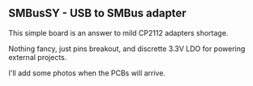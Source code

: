 ## SMBusSY - USB to SMBus adapter

This simple board is an answer to mild CP2112 adapters shortage.

Nothing fancy, just pins breakout, and discrette 3.3V LDO for powering external projects.

I'll add some photos when the PCBs will arrive.